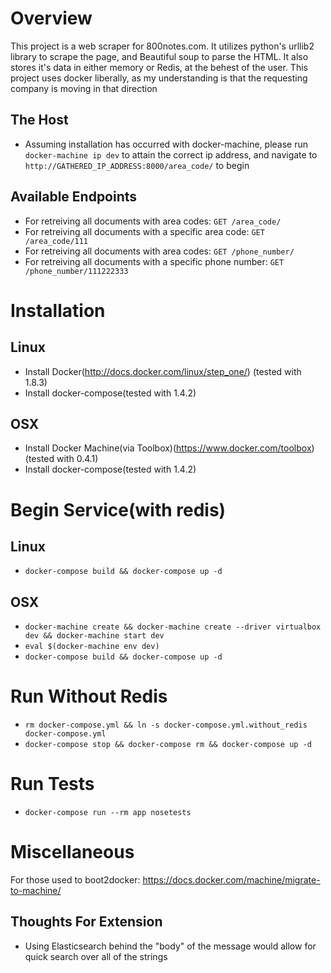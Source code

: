 Overview
========
This project is a web scraper for 800notes.com. It utilizes python's urllib2 library to scrape
the page, and Beautiful soup to parse the HTML. It also stores it's data in either memory
or Redis, at the behest of the user. This project uses docker liberally, as my understanding
is that the requesting company is moving in that direction

The Host
--------
 - Assuming installation has occurred with docker-machine, please run `docker-machine ip dev` to
    attain the correct ip address, and navigate to `http://GATHERED_IP_ADDRESS:8000/area_code/` to
    begin

Available Endpoints
-------------------
 - For retreiving all documents with area codes: `GET /area_code/`
 - For retreiving all documents with a specific area code: `GET /area_code/111`
 - For retreiving all documents with area codes: `GET /phone_number/`
 - For retreiving all documents with a specific phone number: `GET /phone_number/111222333`

Installation
============
Linux
-----
 - Install Docker(http://docs.docker.com/linux/step_one/) (tested with 1.8.3)
 - Install docker-compose(tested with 1.4.2)

OSX
---
 - Install Docker Machine(via Toolbox)(https://www.docker.com/toolbox) (tested with 0.4.1)
 - Install docker-compose(tested with 1.4.2)

Begin Service(with redis)
=============
Linux
-----
 - `docker-compose build && docker-compose up -d`

OSX
---
 - ```docker-machine create && docker-machine create --driver virtualbox dev && docker-machine start dev```
 - `eval $(docker-machine env dev)`
 - `docker-compose build && docker-compose up -d`

Run Without Redis
=================
 - `rm docker-compose.yml && ln -s docker-compose.yml.without_redis docker-compose.yml`
 - `docker-compose stop && docker-compose rm && docker-compose up -d`

Run Tests
=========
 - `docker-compose run --rm app nosetests`

Miscellaneous
=============
For those used to boot2docker:
https://docs.docker.com/machine/migrate-to-machine/

Thoughts For Extension
----------------------
 - Using Elasticsearch behind the "body" of the message would allow for quick search over all of the strings
